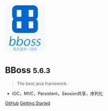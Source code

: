 ![logo](images/logo.png)

# BBoss <small>5.6.3</small>

> The best java framework.

- IOC，MVC，Persistent，Session共享，序列化

[GitHub](https://github.com/bbossgroups/bboss)
[Getting Started](#bboss特色介绍)

